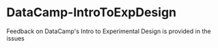 # DataCamp-IntroToExpDesign
Feedback on DataCamp's Intro to Experimental Design is provided in the issues
